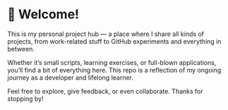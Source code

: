 # 👋 Welcome!

This is my personal project hub — a place where I share all kinds of projects, from work-related stuff to GitHub experiments and everything in between.

Whether it’s small scripts, learning exercises, or full-blown applications, you’ll find a bit of everything here. This repo is a reflection of my ongoing journey as a developer and lifelong learner.

Feel free to explore, give feedback, or even collaborate. Thanks for stopping by!

